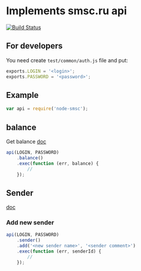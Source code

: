 # Implements smsc.ru api
[![Build Status](https://travis-ci.org/zxcabs/node-smsc.png?branch=master)](https://travis-ci.org/zxcabs/node-smsc)

## For developers

You need create `test/common/auth.js` file and put:
```javascript
exports.LOGIN = '<login>';
exports.PASSWORD = '<password>';
```
## Example
```javascript
var api = require('node-smsc');
```

## balance
Get balance [doc](http://smsc.ru/api/http/#bal)
```javascript
api(LOGIN, PASSWORD)
	.balance()
	.exec(function (err, balance) {
		//
	});
```

## Sender
[doc](http://smsc.ru/api/http/#senders)

### Add new sender
````javascript
api(LOGIN, PASSWORD)
	.sender()
	.add('<new sender name>', '<sender comment>')
	.exec(function (err, senderId) {
		//
	});
````
